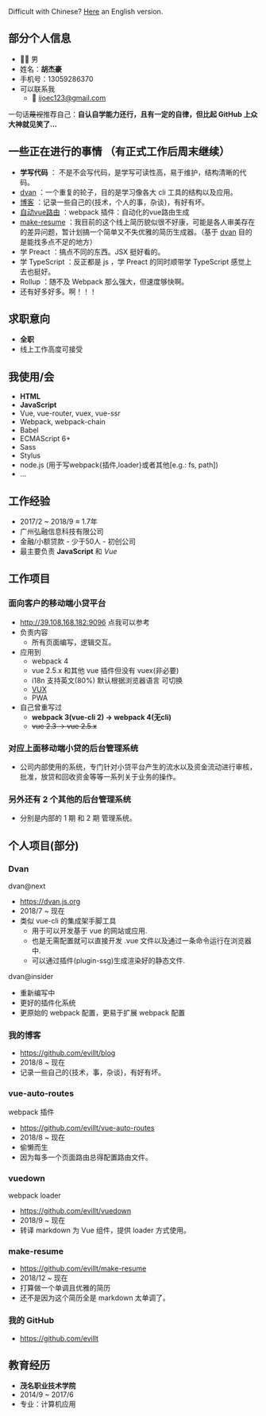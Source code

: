 <!-- # 我! 患有 ⚡️ _**内向**_ ⚡️ 症状! -->
Difficult with Chinese? [Here](en) an English version.

## 部分个人信息
- 👨‍💻‍ 男
- 姓名：**胡杰豪**
- 手机号：13059286370
- 可以联系我
  - 📨 <a href="mailto:ijoec123@gmail.com">ijoec123@gmail.com</a>

一句话~~蔑视~~推荐自己：**自认自学能力还行，且有一定的自律，但比起 GitHub 上众大神就见笑了...**

## 一些正在进行的事情 （有正式工作后周末继续）
- **学写代码** ： 不是不会写代码，是学写可读性高，易于维护，结构清晰的代码。
- [dvan](#dvan) ：一个重复的轮子，目的是学习像各大 cli 工具的结构以及应用。
- [博客](#博客) ：记录一些自己的{技术，个人的事，杂谈}，有好有坏。
- [自动vue路由](#vue-auto-routes) ：webpack 插件：自动化的vue路由生成
- [make-resume](#make-resume) ：我目前的这个线上简历貌似很不好康，可能是各人审美存在的差异问题，暂计划搞一个简单又不失优雅的简历生成器。（基于 [dvan](#dvan) 目的是能找多点不足的地方）
- 学 Preact ：搞点不同的东西。JSX 挺好看的。
- 学 TypeScript ：反正都是 js ，学 Preact 的同时顺带学 TypeScript 感觉上去也挺好。
- Rollup ：随不及 Webpack 那么强大，但速度够快啊。
- 还有好多好多。啊！！！

## 求职意向
- **全职**
- 线上工作高度可接受

## 我使用/会
- **HTML**
- **JavaScript**
- Vue, vue-router, vuex, vue-ssr
- Webpack, webpack-chain
- Babel
- ECMAScript 6+
- Sass
- Stylus
- node.js (用于写webpack{插件,loader}或者其他[e.g.: fs, path])
- ...

## 工作经验
- 2017/2 ~ 2018/9 ≈ 1.7年
- 广州弘融信息科技有限公司
- 金融/小额贷款 - 少于50人 - 初创公司
- 最主要负责 **JavaScript** 和 _Vue_

## 工作项目

### 面向客户的移动端小贷平台
- <a target="_blank" href="http://39.108.168.182:9096">http://39.108.168.182:9096 点我可以参考</a>
- 负责内容
  - 所有页面编写，逻辑交互。
- 应用到
  - webpack 4
  - vue 2.5.x 和其他 vue 插件但没有 vuex(非必要)
  - i18n 支持英文(80%) 默认根据浏览器语言 可切换
  - <a target="_blank" href="https://vux.li">VUX</a>
  - PWA
- 自己曾重写过
  - **webpack 3(vue-cli 2) -> webpack 4(无cli)**
  - ~~vue 2.3 -> vue 2.5.x~~

### 对应上面移动端小贷的后台管理系统
- 公司内部使用的系统，专门针对小贷平台产生的流水以及资金流动进行审核，批准，放贷和回收资金等等一系列关于业务的操作。

### 另外还有 2 个其他的后台管理系统
- 分别是内部的 1 期 和 2 期 管理系统。

## 个人项目(部分)

### Dvan
dvan@next

- <a target="_blank" href="https://dvan.js.org">https://dvan.js.org</a>
- 2018/7 ~ 现在
- 类似 vue-cli 的集成架手脚工具
  - 用于可以开发基于 vue 的网站或应用.
  - 也是无需配置就可以直接开发 .vue 文件以及通过一条命令运行在浏览器中.
  - 可以通过插件(plugin-ssg)生成渲染好的静态文件.

dvan@insider

- 重新编写中
- 更好的插件化系统
- 更原始的 webpack 配置，更易于扩展 webpack 配置

### 我的博客
- <a target="_blank" href="https://github.com/evillt/blog">https://github.com/evillt/blog</a>
- 2018/8 ~ 现在
- 记录一些自己的{技术，事，杂谈}，有好有坏。

### vue-auto-routes
webpack 插件
- <a target="_blank" href="https://github.com/evillt/vue-auto-routes">https://github.com/evillt/vue-auto-routes</a>
- 2018/8 ~ 现在
- 偷懒而生
- 因为每多一个页面路由总得配置路由文件。

### vuedown
webpack loader
- <a target="_blank" href="https://github.com/evillt/vuedown">https://github.com/evillt/vuedown</a>
- 2018/9 ~ 现在
- 转译 markdown 为 Vue 组件，提供 loader 方式使用。

### make-resume
- <a target="_blank" href="https://github.com/evillt/make-resume">https://github.com/evillt/make-resume</a>
- 2018/12 ~ 现在
- 打算做一个单调且优雅的简历
- 还不是因为这个简历全是 markdown 太单调了。

### 我的 GitHub
- <a target="_blank" href="https://github.com/evillt">https://github.com/evillt</a>

## 教育经历
- **茂名职业技术学院**
- 2014/9 ~ 2017/6
- 专业：计算机应用